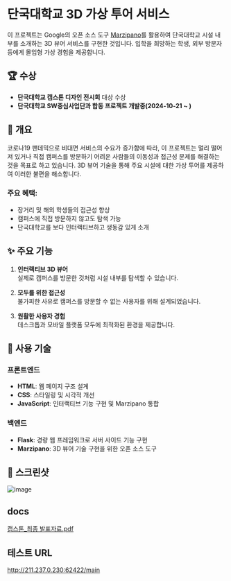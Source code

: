 
# 단국대학교 3D 가상 투어 서비스

이 프로젝트는 Google의 오픈 소스 도구 [Marzipano](http://www.marzipano.net/)를 활용하여 단국대학교 시설 내부를 소개하는 3D 뷰어 서비스를 구현한 것입니다. 입학을 희망하는 학생, 외부 방문자 등에게 몰입형 가상 경험을 제공합니다.

## 🏆 수상
- **단국대학교 캡스톤 디자인 전시회** 대상 수상
- **단국대학교 SW중심사업단과 합동 프로젝트 개발중(2024-10-21 ~ )**

## 🌟 개요
코로나19 팬데믹으로 비대면 서비스의 수요가 증가함에 따라, 이 프로젝트는 멀리 떨어져 있거나 직접 캠퍼스를 방문하기 어려운 사람들의 이동성과 접근성 문제를 해결하는 것을 목표로 하고 있습니다. 3D 뷰어 기술을 통해 주요 시설에 대한 가상 투어를 제공하여 이러한 불편을 해소합니다.

### 주요 혜택:
- 장거리 및 해외 학생들의 접근성 향상
- 캠퍼스에 직접 방문하지 않고도 탐색 가능
- 단국대학교를 보다 인터랙티브하고 생동감 있게 소개

## ✨ 주요 기능
1. **인터랙티브 3D 뷰어**  
   실제로 캠퍼스를 방문한 것처럼 시설 내부를 탐색할 수 있습니다.

2. **모두를 위한 접근성**  
   불가피한 사유로 캠퍼스를 방문할 수 없는 사용자를 위해 설계되었습니다.

3. **원활한 사용자 경험**  
   데스크톱과 모바일 플랫폼 모두에 최적화된 환경을 제공합니다.

## 🔧 사용 기술
### 프론트엔드
- **HTML**: 웹 페이지 구조 설계  
- **CSS**: 스타일링 및 시각적 개선  
- **JavaScript**: 인터랙티브 기능 구현 및 Marzipano 통합  

### 백엔드
- **Flask**: 경량 웹 프레임워크로 서버 사이드 기능 구현  
- **Marzipano**: 3D 뷰어 기술 구현을 위한 오픈 소스 도구  

## 📸 스크린샷
![image](https://github.com/user-attachments/assets/701cb33b-d96a-4f77-a3ff-74797b20e09c)

## docs
[캡스톤_최종 발표자료.pdf](https://github.com/user-attachments/files/17997160/_.pdf)

## 테스트 URL
http://211.237.0.230:62422/main



